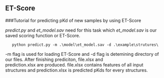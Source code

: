 ## ET-Score
###Tutorial for predicting pKd of new samples by using ET-Score  

*predict.py* and *et_model.sav* need for this task which *et_model.sav* is our saved scoring function or ET-Score.  
``` 
   python predict.py -m .\model\et_model.sav -d .\example\strutures\ 
```
-m flag is used for loading ET-Score and -d flag is detemining directory of our files. After finishing prediciton, file.xlsx and  
 prediction.xlsx are produced. file.xlsx contains features of all input structures and prediction.xlsx is predicted pKds for every      structures. 
